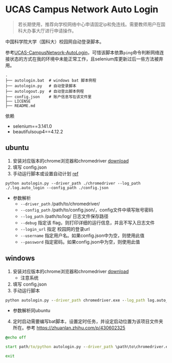 # UCAS Campus Network Auto Login

> 若长期使用，推荐向学校网络中心申请固定ip和免连线。需要教师用户在国科大办事大厅进行申请操作。

中国科学院大学（国科大）校园网自动登录脚本。

参考[UCAS-CampusNetwork-AutoLogin](https://github.com/RDSJC/UCAS-CampusNetwork-AutoLogin)，可惜该脚本依靠`ping`命令判断网络连接状态的方式在我的环境中未能正常工作，且selenium库更新过后一些方法被弃用。

```shell
.
├── autologin.bat  # windows bat 脚本例程
├── autologin.py   # 自动登录脚本
├── autologout.py  # 自动登出脚本例程
├── config.json    # 账户信息写在该文件里
├── LICENSE
├── README.md
```

依赖
- selenium==3.141.0
- beautifulsoup4==4.12.2

## ubuntu

1. 安装对应版本的chrome浏览器和chromedriver [download](https://getwebdriver.com/)
2. 填写 config.json
3. 手动运行脚本或设置自动计划 [ref](https://zhuanlan.zhihu.com/p/350671948)

```shell
python autologin.py --driver_path ./chromedriver --log_path ./.log.auto_login --config_path ./config.json
```
- 参数解析
    - `--driver_path` /path/to/chromedriver/
    - `--config_path` /path/to/config.json/，config文件中填写账号密码
    - `--log_path` /path/to/log/ 日志文件保存路径
    - `--debug` 指定该 flag，则打印详细的运行信息，并且不写入日志文件
    - `--login_url` 指定 校园网的登录url
    - `--username` 指定用户名。如果config.json中为空，则使用此值
    - `--password` 指定密码。如果config.json中为空，则使用此值

## windows

1. 安装对应版本的chrome浏览器和chromedriver [download](https://getwebdriver.com/)
    - 注意系统
2. 填写 config.json
3. 手动运行脚本

```cmd
python autologin.py --driver_path chromedriver.exe --log_path log.auto_login --config_path config.json
```
- 参数解析同ubuntu


4. 定时启动需要编写bat脚本，设置定时任务，并设定启动位置为该项目文件夹所在。参考 https://zhuanlan.zhihu.com/p/430602325

```bat
@echo off

start path/to/python autologin.py --driver_path \path\to\chromedriver.exe --log_path log.auto_login --config_path config.json

exit
```
